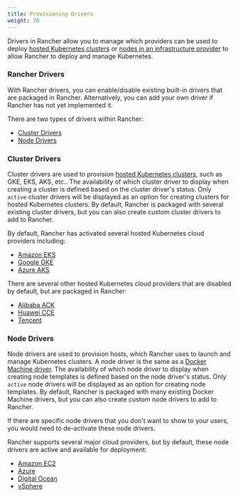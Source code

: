```yaml
---
title: Provisioning Drivers
weight: 70
---
```


Drivers in Rancher allow you to manage which providers can be used to deploy [hosted Kubernetes clusters](https://rancher.com/docs/rancher/v2.6/en/cluster-provisioning/hosted-kubernetes-clusters/) or [nodes in an infrastructure provider](https://rancher.com/docs/rancher/v2.6/en/cluster-provisioning/rke-clusters/node-pools/) to allow Rancher to deploy and manage Kubernetes.

###  Rancher Drivers

With Rancher drivers, you can enable/disable existing built-in drivers that are packaged in Rancher. Alternatively, you can add your own driver if Rancher has not yet implemented it.

There are two types of drivers within Rancher:

* [Cluster Drivers](#cluster-drivers)
* [Node Drivers](#node-drivers)

### Cluster Drivers   

Cluster drivers are used to provision [hosted Kubernetes clusters](https://rancher.com/docs/rancher/v2.6/en/cluster-provisioning/hosted-kubernetes-clusters/), such as GKE, EKS, AKS, etc.. The availability of which cluster driver to display when creating a cluster is defined based on the cluster driver's status. Only `active` cluster drivers will be displayed as an option for creating clusters for hosted Kubernetes clusters. By default, Rancher is packaged with several existing cluster drivers, but you can also create custom cluster drivers to add to Rancher.

By default, Rancher has activated several hosted Kubernetes cloud providers including:

*  [Amazon EKS](https://rancher.com/docs/rancher/v2.6/en/cluster-provisioning/hosted-kubernetes-clusters/eks/)
*  [Google GKE](https://rancher.com/docs/rancher/v2.6/en/cluster-provisioning/hosted-kubernetes-clusters/gke/)
*  [Azure AKS](https://rancher.com/docs/rancher/v2.6/en/cluster-provisioning/hosted-kubernetes-clusters/aks/)

There are several other hosted Kubernetes cloud providers that are disabled by default, but are packaged in Rancher:

* [Alibaba ACK](https://rancher.com/docs/rancher/v2.6/en/cluster-provisioning/hosted-kubernetes-clusters/ack/)
* [Huawei CCE](https://rancher.com/docs/rancher/v2.6/en/cluster-provisioning/hosted-kubernetes-clusters/cce/)
* [Tencent](https://rancher.com/docs/rancher/v2.6/en/cluster-provisioning/hosted-kubernetes-clusters/tke/)

### Node Drivers

Node drivers are used to provision hosts, which Rancher uses to launch and manage Kubernetes clusters. A node driver is the same as a [Docker Machine driver](https://docs.docker.com/machine/drivers/). The availability of which node driver to display when creating node templates is defined based on the node driver's status. Only `active` node drivers will be displayed as an option for creating node templates. By default, Rancher is packaged with many existing Docker Machine drivers, but you can also create custom node drivers to add to Rancher.

If there are specific node drivers that you don't want to show to your users, you would need to de-activate these node drivers.

Rancher supports several major cloud providers, but by default, these node drivers are active and available for deployment:

*   [Amazon EC2](https://rancher.com/docs/rancher/v2.6/en/cluster-provisioning/rke-clusters/node-pools/ec2/)
*   [Azure](https://rancher.com/docs/rancher/v2.6/en/cluster-provisioning/rke-clusters/node-pools/azure/)
*   [Digital Ocean](https://rancher.com/docs/rancher/v2.6/en/cluster-provisioning/rke-clusters/node-pools/digital-ocean/)
*   [vSphere](https://rancher.com/docs/rancher/v2.6/en/cluster-provisioning/rke-clusters/node-pools/vsphere/)
